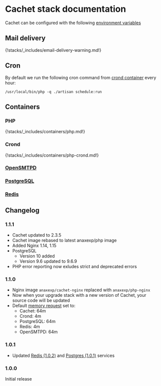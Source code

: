 # Cachet stack documentation

Cachet can be configured with the following [environment variables](https://github.com/anaxexp/cachet#environment-variables)

## Mail delivery

{!stacks/_includes/email-delivery-warning.md!}

## Cron

By default we run the following cron command from [crond container](#crond) every hour:

```
/usr/local/bin/php -q ./artisan schedule:run
```

## Containers

### PHP

{!stacks/_includes/containers/php.md!}

### Crond

{!stacks/_includes/containers/php-crond.md!}

### [OpenSMTPD](../opensmtpd/index.md)

### [PostgreSQL](../postgres/index.md)

### [Redis](../redis/index.md)

## Changelog

### 1.1.1

* Cachet updated to 2.3.5
* Cachet image rebased to latest anaxexp/php image
* Added Nginx 1.14, 1.15
* PostgreSQL
  * Version 10 added
  * Version 9.6 updated to 9.6.9
* PHP error reporting now exludes strict and deprecated errors

### 1.1.0

* Nginx image `anaxexp/cachet-nginx` replaced with `anaxexp/php-nginx`
* Now when your upgrade stack with a new version of Cachet, your source code will be updated
* Default [memory request](../config.md#resources) set to:
  * Cachet: 64m
  * Crond: 4m
  * PostgreSQL: 64m
  * Redis: 4m
  * OpenSMTPD: 64m

### 1.0.1

* Updated [Redis (1.0.2)](https://cloud.anaxexp.com/stackhub/7548eb5a-c61b-4480-9f36-2501917692b3/changelog) and [Postgres (1.0.1)](https://cloud.anaxexp.com/stackhub/68172333-6d47-46e0-afd9-08c2170a73b0/changelog) services

### 1.0.0

Initial release
